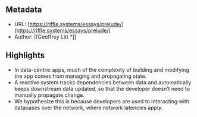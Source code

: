 ## Metadata
* URL: [https://riffle.systems/essays/prelude/](https://riffle.systems/essays/prelude/)
* Author: [[Geoffrey Litt *]]

## Highlights
* In data-centric apps, much of the complexity of building and modifying the app comes from managing and propagating state.
* A reactive system tracks dependencies between data and automatically keeps downstream data updated, so that the developer doesn’t need to manually propagate change.
* We hypothesize this is because developers are used to interacting with databases over the network, where network latencies apply.